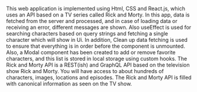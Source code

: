 This web application is implemented using Html, CSS and React.js, which uses an API based on a TV series called Rick and Morty. In this app, data is fetched from the server and processed, and in case of loading data or receiving an error, different messages are shown. Also useEffect is used for searching characters based on query strings and fetching a single character which will show in Ui. In addition, Clean up data fetching is used to ensure that everything is in order before the component is unmounted. Also, a Modal component has been created to add or remove favorite characters, and this list is stored in local storage using custom hooks.
The Rick and Morty API is a REST(ish) and GraphQL API based on the television show Rick and Morty. You will have access to about hundreds of characters, images, locations and episodes. The Rick and Morty API is filled with canonical information as seen on the TV show.
